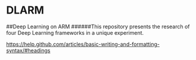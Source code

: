 # DLARM
##Deep Learning on ARM
######This repository presents the research of four Deep Learning frameworks in a unique experiment.












https://help.github.com/articles/basic-writing-and-formatting-syntax/#headings
